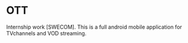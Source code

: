 # OTT
Internship work [SWECOM]. This is a full android mobile application for TVchannels and VOD streaming.
